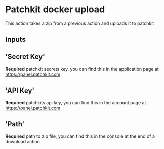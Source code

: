 ﻿# Patchkit docker upload
This action takes a zip from a previous action and uploads it to patchkit

## Inputs

## 'Secret Key'

**Required**
patchkit secrets key, you can find this in the application page at https://panel.patchkit.com
## 'API Key'

**Required**
patchkits api key, you can find this in the account page at  https://panel.patchkit.com

## 'Path'

**Required**
path to zip file, you can find this in the console at the end of a download action